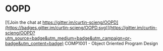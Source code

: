 # OOPD

[![Join the chat at https://gitter.im/curtin-scieng/OOPD](https://badges.gitter.im/curtin-scieng/OOPD.svg)](https://gitter.im/curtin-scieng/OOPD?utm_source=badge&utm_medium=badge&utm_campaign=pr-badge&utm_content=badge)
COMP1001 - Object Oriented Program Design
